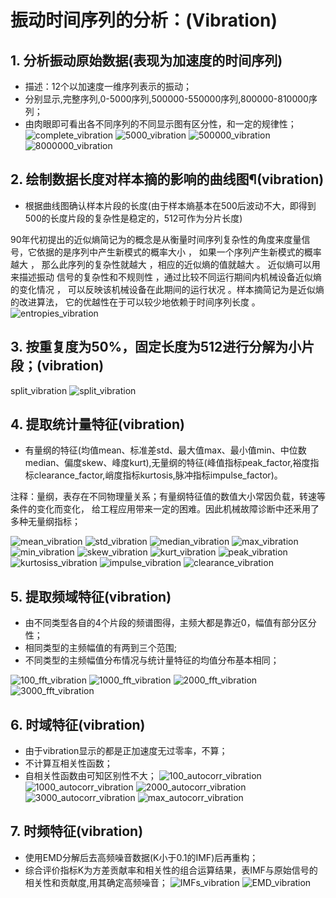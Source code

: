 # 振动时间序列的分析：(Vibration)

## 1. 分析振动原始数据(表现为加速度的时间序列)

- 描述：12个以加速度一维序列表示的振动；
- 分别显示,完整序列,0-5000序列,500000-550000序列,800000-810000序列；
- 由肉眼即可看出各不同序列的不同显示图有区分性，和一定的规律性；
  ![complete_vibration](../assets/pictures/complete_vibration.png)
  ![5000_vibration](../assets/pictures/5000_vibration.png)
  ![500000_vibration](../assets/pictures/500000_vibration.png)
  ![8000000_vibration](../assets/pictures/8000000_vibration.png)

## 2.  绘制数据长度对样本摘的影响的曲线图¶(vibration)

- 根据曲线图确认样本片段的长度(由于样本熵基本在500后波动不大，即得到500的长度片段的复杂性是稳定的，512可作为分片长度)

90年代初提出的近似熵简记为的概念是从衡量时间序列复杂性的角度来度量信号，它依据的是序列中产生新模式的概率大小 ，
如果一个序列产生新模式的概率越大 ， 那么此序列的复杂性就越大 ，相应的近似熵的值就越大 。
近似熵可以用来描述振动 信号的复杂性和不规则性 ，通过比较不同运行期间内机械设备近似熵的变化情况 ，
可以反映该机械设备在此期间的运行状况 。样本摘简记为是近似熵的改进算法， 它的优越性在于可以较少地依赖于时间序列长度 。
![entropies_vibration](./assets/pictures/entropies_vibration.png)

## 3. 按重复度为50%，固定长度为512进行分解为小片段；(vibration)

split_vibration
![split_vibration](../assets/pictures/split_vibration.png)

## 4. 提取统计量特征(vibration)

- 有量纲的特征(均值mean、标准差std、最大值max、最小值min、中位数median、偏度skew、峰度kurt),无量纲的特征(峰值指标peak_factor,裕度指标clearance_factor,峭度指标kurtosis,脉冲指标impulse_factor)。

注释：量纲，表存在不同物理量关系；有量纲特征值的数值大小常因负载，转速等条件的变化而变化， 给工程应用带来一定的困难。因此机械故障诊断中还釆用了多种无量纲指标；

![mean_vibration](../assets/pictures/mean_vibration.png)
![std_vibration](../assets/pictures/std_vibration.png)
![median_vibration](../assets/pictures/median_vibration.png)
![max_vibration](../assets/pictures/max_vibration.png)
![min_vibration](../assets/pictures/min_vibration.png)
![skew_vibration](../assets/pictures/skew_vibration.png)
![kurt_vibration](../assets/pictures/kurt_vibration.png)
![peak_vibration](../assets/pictures/peak_vibration.png)
![kurtosiss_vibration](../assets/pictures/kurtosiss_vibration.png)
![impulse_vibration](../assets/pictures/impulse_vibration.png)
![clearance_vibration](../assets/pictures/clearance_vibration.png)

## 5. 提取频域特征(vibration)

- 由不同类型各自的4个片段的频谱图得，主频大都是靠近0，幅值有部分区分性；
- 相同类型的主频幅值的有两到三个范围;
- 不同类型的主频幅值分布情况与统计量特征的均值分布基本相同；

![100_fft_vibration](../assets/pictures/100_fft_vibration.png)
![1000_fft_vibration](../assets/pictures/1000_fft_vibration.png)
![2000_fft_vibration](../assets/pictures/2000_fft_vibration.png)
![3000_fft_vibration](../assets/pictures/3000_fft_vibration.png)

## 6. 时域特征(vibration)

- 由于vibration显示的都是正加速度无过零率，不算；
- 不计算互相关性函数；
- 自相关性函数由可知区别性不大；
  ![100_autocorr_vibration](../assets/pictures/100_autocorr_vibration.png)
  ![1000_autocorr_vibration](./assets/pictures/1000_autocorr_vibration.png)
  ![2000_autocorr_vibration](../assets/pictures/2000_autocorr_vibration.png)
  ![3000_autocorr_vibration](../assets/pictures/3000_autocorr_vibration.png)
  ![max_autocorr_vibration](../assets/pictures/max_autocorr_vibration.png)
## 7. 时频特征(vibration)

- 使用EMD分解后去高频噪音数据(K小于0.1的IMF)后再重构；
- 综合评价指标K为方差贡献率和相关性的组合运算结果，表IMF与原始信号的相关性和贡献度,用其确定高频噪音；
  ![IMFs_vibration](../assets/pictures/IMFs_vibration.png)
  ![EMD_vibration](../assets/pictures/EMD_vibration.png)

